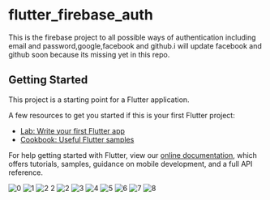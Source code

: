 # flutter_firebase_auth

This is the firebase project to all possible ways of authentication including email and password,google,facebook and github.i will update facebook and github soon because its missing yet in this repo.

## Getting Started

This project is a starting point for a Flutter application.

A few resources to get you started if this is your first Flutter project:

- [Lab: Write your first Flutter app](https://flutter.dev/docs/get-started/codelab)
- [Cookbook: Useful Flutter samples](https://flutter.dev/docs/cookbook)

For help getting started with Flutter, view our
[online documentation](https://flutter.dev/docs), which offers tutorials,
samples, guidance on mobile development, and a full API reference.

![0](https://user-images.githubusercontent.com/54174389/144756672-a5b5f75e-33e3-453b-8638-028cbf94cd7e.png)
![1](https://user-images.githubusercontent.com/54174389/144756677-1c5022da-ada5-44a0-a1f8-de3bf25ad5e9.png)
![2 2](https://user-images.githubusercontent.com/54174389/144756678-97f484cd-1941-4e4a-b7e6-c598e3a591a6.png)
![2](https://user-images.githubusercontent.com/54174389/144756679-7559ff3c-d082-4980-9e6f-caac79a13e50.png)
![3](https://user-images.githubusercontent.com/54174389/144756681-01202370-bd05-4a04-9d09-9da084371bff.png)
![4](https://user-images.githubusercontent.com/54174389/144756683-3e2a9c81-7a01-4072-98f1-4974d0695a82.png)
![5](https://user-images.githubusercontent.com/54174389/144756684-89a3fcec-3e06-4ab6-8de8-1f3a13fffe91.png)
![6](https://user-images.githubusercontent.com/54174389/144756686-8e157f36-6585-4cfe-bb40-35a5ce919739.png)
![7](https://user-images.githubusercontent.com/54174389/144756687-b5585b36-8b11-4e80-9511-0a9302d02570.png)
![8](https://user-images.githubusercontent.com/54174389/144756876-b9d6c724-aeb8-4391-bc7b-dc27967d2820.png)

